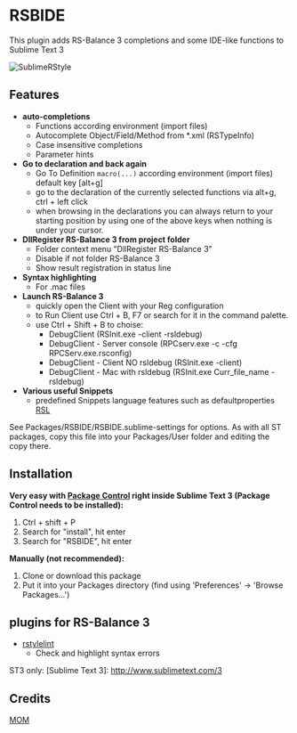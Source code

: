 # RSBIDE

This plugin adds RS-Balance 3 completions and some IDE-like functions to Sublime Text 3

![SublimeRStyle](https://raw.github.com/mom1/RSBIDE/master/SublimeRStyle.jpg)

Features
------------

* **auto-completions** 
    * Functions according environment (import files)
    * Autocomplete Object/Field/Method from *.xml (RSTypeInfo)
    * Case insensitive completions
    * Parameter hints
* **Go to declaration and back again**
    * Go To Definition  `macro(...)` according environment (import files) default key [alt+g]
    * go to the declaration of the currently selected functions via alt+g, ctrl + left click
    * when browsing in the declarations you can always return to your starting position by using one of the above keys when nothing is under your cursor.
* **DllRegister RS-Balance 3 from project folder**
    * Folder context menu "DllRegister RS-Balance 3"
    * Disable if not folder RS-Balance 3
    * Show result registration in status line
* **Syntax highlighting**
    * For .mac files
* **Launch RS-Balance 3**
    * quickly open the Client with your Reg configuration
    * to Run Client use Ctrl + B, F7 or search for it in the command palette.
    * use Ctrl + Shift + B to choise:
        - DebugClient (RSInit.exe -client -rsldebug)
        - DebugClient - Server console (RPCserv.exe -c -cfg RPCServ.exe.rsconfig)
        - DebugClient - Client NO rsldebug (RSInit.exe -client)
        - DebugClient - Mac with rsldebug (RSInit.exe Curr_file_name -rsldebug)
* **Various useful Snippets**
    * predefined Snippets language features such as defaultproperties [RSL](http://wiki.rs-balance.ru/index.php/RSL)

See Packages/RSBIDE/RSBIDE.sublime-settings for options. As with all ST packages, copy this file into your Packages/User folder and editing the copy there.

Installation
------------
**Very easy with [Package Control](http://wbond.net/sublime_packages/package_control) right inside Sublime Text 3 (Package Control needs to be installed):**

1.  Ctrl + shift + P
2.  Search for "install", hit enter
3.  Search for "RSBIDE", hit enter

**Manually (not recommended):**

1.  Clone or download this package
2.  Put it into your Packages directory (find using 'Preferences' -> 'Browse Packages...')


## plugins for RS-Balance 3

 * [rstylelint](https://github.com/mom1/SublimeLinter-contrib-rstylelint)
    * Check and highlight syntax errors

ST3 only:
  [Sublime Text 3]: http://www.sublimetext.com/3

Credits
-----
[MOM](https://github.com/mom1)
